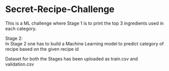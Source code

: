 # Secret-Recipe-Challenge
This is a ML challenge where Stage 1 is to print the top 3 ingredients used in each category.


Stage 2:\
     In Stage 2 one has to build a Machine Learning model to predict category of recipe based on the given recipe id

Dataset for both the Stages has been uploaded as train.csv and validation.csv
